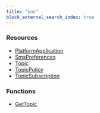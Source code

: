 ```yaml
---
title: "sns"
block_external_search_index: true
---
```


<!-- WARNING: this file was generated by Pulumi Docs Generator. -->
<!-- Do not edit by hand unless you're certain you know what you are doing! -->

<h3>Resources</h3>
<ul class="api">
    <li><a href="platformapplication"><span class="symbol resource"></span>PlatformApplication</a></li>
    <li><a href="smspreferences"><span class="symbol resource"></span>SmsPreferences</a></li>
    <li><a href="topic"><span class="symbol resource"></span>Topic</a></li>
    <li><a href="topicpolicy"><span class="symbol resource"></span>TopicPolicy</a></li>
    <li><a href="topicsubscription"><span class="symbol resource"></span>TopicSubscription</a></li>
</ul>

<h3>Functions</h3>
<ul class="api">
    <li><a href="gettopic"><span class="symbol datasource"></span>GetTopic</a></li>
</ul>

